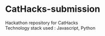 # CatHacks-submission
Hackathon repository for CatHacks <br>
Technology stack used : Javascript, Python
